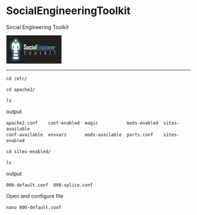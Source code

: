 # SocialEngineeringToolkit
Social Engineering Toolkit

<img src="SE.png" width="30%">
<hr>

```terminal
cd /etc/
```
```terminal
cd apache2/
```
```terminal
ls
```
output
```
apache2.conf    conf-enabled  magic           mods-enabled  sites-available
conf-available  envvars       mods-available  ports.conf    sites-enabled

```
```terminal
cd sites-enabled/
```
```
ls
```
output
```
000-default.conf  098-xplico.conf

```
Open and configure file
```terminal
nano 000-default.conf
```